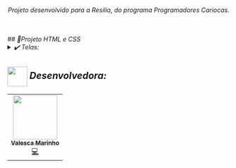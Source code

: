 <div align="center">
<i><h6>Projeto desenvolvido para a Resilia, do programa Programadores Cariocas.<br></br>
</div>
## 💬Projeto HTML e CSS

<details>
  <summary>✔️ Telas:</summary>
      <p align="justify">
      1: Tela Inicio<br>
      2:  Tela hobbies <br>
      3:  Tela contato <br>
  </details>
  


## <img height="45px" align="center" src="https://github.com/luqui2/Sistema-para-Viagens-/blob/main/src/imagens/set.gif">   Desenvolvedora:
  <table>
  <tr>
    <td align="center"><a href="https://github.com/Valhutcherson"><img src="https://avatars.githubusercontent.com/u/113068971?v=4" width="100px;" alt=""/><br /><sub><b>Valesca Marinho</b></sub></a><br /><a href="" title="Code">💻</a></td>
  </tr>
</table>
